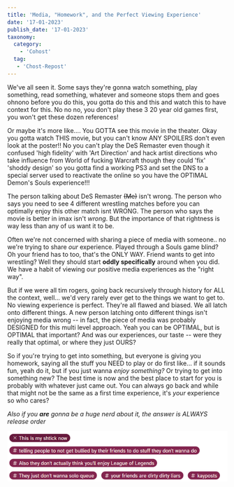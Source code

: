 ```yaml
---
title: 'Media, "Homework", and the Perfect Viewing Experience'
date: '17-01-2023'
publish_date: '17-01-2023'
taxonomy:
  category:
    - 'Cohost'
  tag:
   - 'Chost-Repost'
---
```

We've all seen it. Some says they're gonna watch something, play something, read something, whatever and someone stops them and goes ohnono before you do this, you gotta do this and this and watch this to have context for this. No no no, you don't play these 3 20 year old games first, you won't get these dozen references!

Or maybe it's more like.... You GOTTA see this movie in the theater. Okay you gotta watch THIS movie, but you can't know ANY SPOILERS don't even look at the poster!! No you can't play the DeS Remaster even though it confused 'high fidelity' with 'Art Direction' and hack artist directions who take influence from World of fucking Warcraft though they could 'fix' 'shoddy design' so you gotta find a working PS3 and set the DNS to a special server used to reactivate the online so you have the OPTIMAL Demon's Souls experience!!!

The person talking about DeS Remaster ~~(Me)~~ isn't wrong. The person who says you need to see 4 different wrestling matches before you can optimally enjoy this other match isnt WRONG. The person who says the movie is better in imax isn't *wrong*. But the importance of that rightness is way less than any of us want it to be.

Often we're not concerned with sharing a piece of media with someone.. no we're trying to share *our* experience. Played through a Souls game blind? Oh your friend has to too, that's the ONLY WAY. Friend wants to get into wrestling? Well they should start **oddly specifically** around when you did. We have a habit of viewing our positive media experiences as the "right way".

But if we were all tim rogers, going back recursively through history for ALL the context, well... we'd very rarely ever get to the things we want to get to. No viewing experience is perfect. They're all flawed and biased. We all latch onto different things. A new person latching onto different things isn't enjoying media wrong -- in fact, the piece of media was probably DESIGNED for this multi level approach. Yeah you can be OPTIMAL, but is OPTIMAL that important? And was our experiences, our taste -- were they really that optimal, or where they just OURS?

So if you're trying to get into something, but everyone is giving you homework, saying all the stuff you NEED to play or do first like... if it sounds fun, yeah do it, but if you just wanna *enjoy something?* Or trying to get into something new? The best time is now and the best place to start for you is probably with whatever just came out. You can always go back and while that might not be the same as a first time experience, it's *your* experience so who cares?

*Also if you **are** gonna be a huge nerd about it, the answer is ALWAYS release order*

![](tags.png)